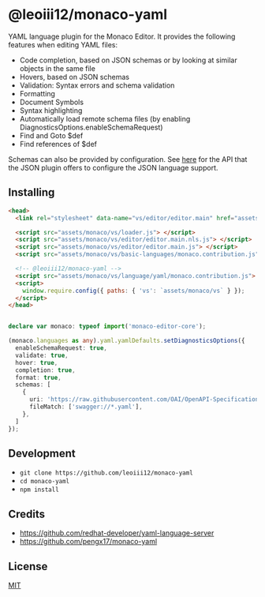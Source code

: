 # @leoiii12/monaco-yaml

YAML language plugin for the Monaco Editor. It provides the following features when editing YAML files:
* Code completion, based on JSON schemas or by looking at similar objects in the same file
* Hovers, based on JSON schemas
* Validation: Syntax errors and schema validation
* Formatting
* Document Symbols
* Syntax highlighting
* Automatically load remote schema files (by enabling DiagnosticsOptions.enableSchemaRequest)
* Find and Goto $def
* Find references of $def

Schemas can also be provided by configuration. See [here](https://github.com/Microsoft/monaco-json/blob/master/src/monaco.d.ts)
for the API that the JSON plugin offers to configure the JSON language support.

## Installing

```html
<head>
  <link rel="stylesheet" data-name="vs/editor/editor.main" href="assets/monaco/vs/editor/editor.main.css" />

  <script src="assets/monaco/vs/loader.js"> </script>
  <script src="assets/monaco/vs/editor/editor.main.nls.js"> </script>
  <script src="assets/monaco/vs/editor/editor.main.js"> </script>
  <script src="assets/monaco/vs/basic-languages/monaco.contribution.js"> </script>

  <!-- @leoiii12/monaco-yaml -->
  <script src="assets/monaco/vs/language/yaml/monaco.contribution.js"> </script>
  <script>
    window.require.config({ paths: { 'vs': `assets/monaco/vs` } });
  </script>
</head>
```
```typescript

declare var monaco: typeof import('monaco-editor-core');

(monaco.languages as any).yaml.yamlDefaults.setDiagnosticsOptions({
  enableSchemaRequest: true,
  validate: true,
  hover: true,
  completion: true,
  format: true,
  schemas: [
    {
      uri: 'https://raw.githubusercontent.com/OAI/OpenAPI-Specification/master/schemas/v2.0/schema.json',
      fileMatch: ['swagger://*.yaml'],
    },
  ]
});
```

## Development

* `git clone https://github.com/leoiii12/monaco-yaml`
* `cd monaco-yaml`
* `npm install`

## Credits
- https://github.com/redhat-developer/yaml-language-server
- https://github.com/pengx17/monaco-yaml

## License
[MIT](https://github.com/leoiii12/monaco-yaml/blob/master/LICENSE.md)
